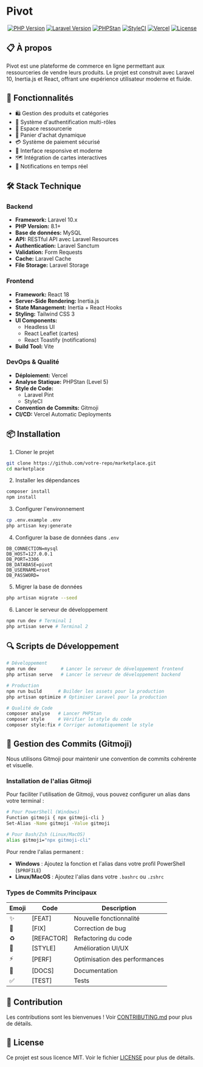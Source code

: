 # Pivot

<div align="center">

[![PHP Version](https://img.shields.io/badge/PHP-8.1%2B-blue.svg)](https://www.php.net)
[![Laravel Version](https://img.shields.io/badge/Laravel-10.x-red.svg)](https://laravel.com)
[![PHPStan](https://img.shields.io/badge/PHPStan-Level%205-brightgreen.svg)](https://phpstan.org/)
[![StyleCI](https://github.styleci.io/repos/872337695/shield?branch=main)](https://github.styleci.io/repos/872337695)
[![Vercel](https://therealsujitk-vercel-badge.vercel.app/?app=pivot)](https://vercel.com/guillaume-lecomtes-projects/pivot)
[![License](https://img.shields.io/badge/License-MIT-yellow.svg)](LICENSE)

</div>

## 📋 À propos

Pivot est une plateforme de commerce en ligne permettant aux ressourceries de vendre leurs produits. Le projet est construit avec Laravel 10, Inertia.js et React, offrant une expérience utilisateur moderne et fluide.

## 🚀 Fonctionnalités

- 🛍️ Gestion des produits et catégories
- 👥 Système d'authentification multi-rôles
- 🏪 Espace ressourcerie
- 🛒 Panier d'achat dynamique
- 💳 Système de paiement sécurisé
- 📱 Interface responsive et moderne
- 🗺️ Intégration de cartes interactives
- 🔔 Notifications en temps réel

## 🛠️ Stack Technique

### Backend
- **Framework:** Laravel 10.x
- **PHP Version:** 8.1+
- **Base de données:** MySQL
- **API:** RESTful API avec Laravel Resources
- **Authentication:** Laravel Sanctum
- **Validation:** Form Requests
- **Cache:** Laravel Cache
- **File Storage:** Laravel Storage

### Frontend
- **Framework:** React 18
- **Server-Side Rendering:** Inertia.js
- **State Management:** Inertia + React Hooks
- **Styling:** Tailwind CSS 3
- **UI Components:**
  - Headless UI
  - React Leaflet (cartes)
  - React Toastify (notifications)
- **Build Tool:** Vite

### DevOps & Qualité
- **Déploiement:** Vercel
- **Analyse Statique:** PHPStan (Level 5)
- **Style de Code:**
  - Laravel Pint
  - StyleCI
- **Convention de Commits:** Gitmoji
- **CI/CD:** Vercel Automatic Deployments

## 📦 Installation

1. Cloner le projet
```bash
git clone https://github.com/votre-repo/marketplace.git
cd marketplace
```

2. Installer les dépendances
```bash
composer install
npm install
```

3. Configurer l'environnement
```bash
cp .env.example .env
php artisan key:generate
```

4. Configurer la base de données dans `.env`
```env
DB_CONNECTION=mysql
DB_HOST=127.0.0.1
DB_PORT=3306
DB_DATABASE=pivot
DB_USERNAME=root
DB_PASSWORD=
```

5. Migrer la base de données
```bash
php artisan migrate --seed
```

6. Lancer le serveur de développement
```bash
npm run dev # Terminal 1
php artisan serve # Terminal 2
```

## 🔍 Scripts de Développement

```bash
# Développement
npm run dev         # Lancer le serveur de développement frontend
php artisan serve   # Lancer le serveur de développement backend

# Production
npm run build      # Builder les assets pour la production
php artisan optimize # Optimiser Laravel pour la production

# Qualité de Code
composer analyse   # Lancer PHPStan
composer style     # Vérifier le style du code
composer style:fix # Corriger automatiquement le style
```

## 📝 Gestion des Commits (Gitmoji)

Nous utilisons Gitmoji pour maintenir une convention de commits cohérente et visuelle.

### Installation de l'alias Gitmoji

Pour faciliter l'utilisation de Gitmoji, vous pouvez configurer un alias dans votre terminal :

```bash
# Pour PowerShell (Windows)
Function gitmoji { npx gitmoji-cli }
Set-Alias -Name gitmoji -Value gitmoji

# Pour Bash/Zsh (Linux/MacOS)
alias gitmoji="npx gitmoji-cli"
```

Pour rendre l'alias permanent :
- **Windows** : Ajoutez la fonction et l'alias dans votre profil PowerShell (`$PROFILE`)
- **Linux/MacOS** : Ajoutez l'alias dans votre `.bashrc` ou `.zshrc`

### Types de Commits Principaux

| Emoji | Code | Description |
|-------|------|-------------|
| ✨ | [FEAT] | Nouvelle fonctionnalité |
| 🐛 | [FIX] | Correction de bug |
| ♻️ | [REFACTOR] | Refactoring du code |
| 🎨 | [STYLE] | Amélioration UI/UX |
| ⚡ | [PERF] | Optimisation des performances |
| 📝 | [DOCS] | Documentation |
| ✅ | [TEST] | Tests |

## 🤝 Contribution

Les contributions sont les bienvenues ! Voir [CONTRIBUTING.md](CONTRIBUTING.md) pour plus de détails.

## 📄 License

Ce projet est sous licence MIT. Voir le fichier [LICENSE](LICENSE) pour plus de détails.